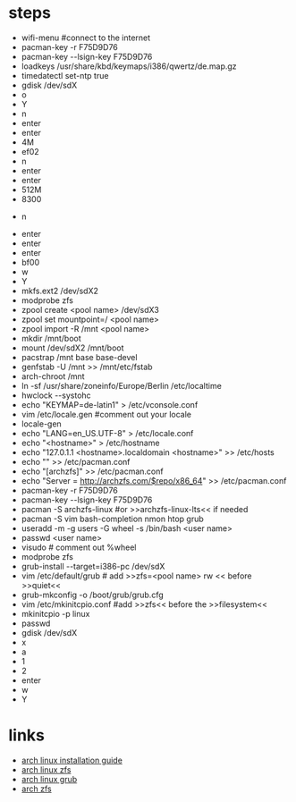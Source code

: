 # steps

* wifi-menu #connect to the internet
* pacman-key -r F75D9D76
* pacman-key --lsign-key F75D9D76
* loadkeys /usr/share/kbd/keymaps/i386/qwertz/de.map.gz
* timedatectl set-ntp true
* gdisk /dev/sdX
* o
* Y
* n
* enter
* enter
* 4M
* ef02
* n
* enter
* enter
* 512M
* 8300
+ n
* enter
* enter
* enter
* bf00
* w
* Y
* mkfs.ext2 /dev/sdX2
* modprobe zfs
* zpool create \<pool name> /dev/sdX3
* zpool set mountpoint=/ \<pool name>
* zpool import -R /mnt \<pool name>
* mkdir /mnt/boot
* mount /dev/sdX2 /mnt/boot
* pacstrap /mnt base base-devel
* genfstab -U /mnt >> /mnt/etc/fstab
* arch-chroot /mnt
* ln -sf /usr/share/zoneinfo/Europe/Berlin /etc/localtime
* hwclock --systohc
* echo "KEYMAP=de-latin1" > /etc/vconsole.conf
* vim /etc/locale.gen #comment out your locale
* locale-gen
* echo "LANG=en_US.UTF-8" > /etc/locale.conf
* echo "\<hostname>" > /etc/hostname
* echo "127.0.1.1 \<hostname>.localdomain \<hostname>" >> /etc/hosts
* echo "" >> /etc/pacman.conf
* echo "[archzfs]" >> /etc/pacman.conf
* echo "Server = http://archzfs.com/$repo/x86_64" >> /etc/pacman.conf
* pacman-key -r F75D9D76
* pacman-key --lsign-key F75D9D76
* pacman -S archzfs-linux #or >>archzfs-linux-lts<< if needed
* pacman -S vim bash-completion nmon htop grub
* useradd -m -g users -G wheel -s /bin/bash \<user name>
* passwd \<user name>
* visudo # comment out %wheel
* modprobe zfs
* grub-install --target=i386-pc /dev/sdX
* vim /etc/default/grub # add >>zfs=\<pool name> rw << before >>quiet<<
* grub-mkconfig -o /boot/grub/grub.cfg
* vim /etc/mkinitcpio.conf #add >>zfs<< before the >>filesystem<<
* mkinitcpio -p linux
* passwd
* gdisk /dev/sdX
* x
* a
* 1
* 2
* enter
* w
* Y

# links

* [arch linux installation guide](https://wiki.archlinux.org/index.php/Installation_guide)
* [arch linux zfs](https://wiki.archlinux.org/index.php/ZFS)
* [arch linux grub](https://wiki.archlinux.org/index.php/GRUB)
* [arch zfs](https://github.com/archzfs/archzfs/wiki)
